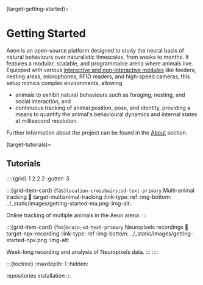 (target-getting-started)=
# Getting Started

<!-- Discover how Aeon allows us to record and quantify different natural behaviours, 
such as foraging, nesting, escape and social interaction, and their neural basis, 
continuously over multiple weeks. -->
Aeon is an open-source platform designed to study the neural basis of natural behaviours over naturalistic timescales, from weeks to months. 
It features a modular, scalable, and programmable arena where animals live. 
Equipped with various [interactive and non-interactive modules](target-hardware) like feeders, nesting areas, microphones, RFID readers, and high-speed cameras, this setup mimics complex environments, allowing 
- animals to exhibit natural behaviours such as foraging, nesting, and social interaction, and
- continuous tracking of animal position, pose, and identity, providing a means to quantify the animal's behavioural dynamics and internal states at millisecond resolution. 

Further information about the project can be found in the 
[About](target-about) section.

(target-tutorials)=
## Tutorials
::::{grid} 1 2 2 2
:gutter: 3 

:::{grid-item-card} {fas}`location-crosshairs;sd-text-primary` Multi-animal tracking
:link: target-multianimal-tracking
:link-type: ref
:img-bottom: ../_static/images/getting-started-ma.png
:img-alt:

Online tracking of multiple animals in the Aeon arena.
:::

:::{grid-item-card} {fas}`brain;sd-text-primary` Neuropixels recordings
:link: target-npx-recording
:link-type: ref
:img-bottom: ../_static/images/getting-started-npx.png
:img-alt:

Week-long recording and analysis of Neuropixels data.
:::
::::

:::{toctree}
:maxdepth: 1
:hidden:

repositories
installation
:::
